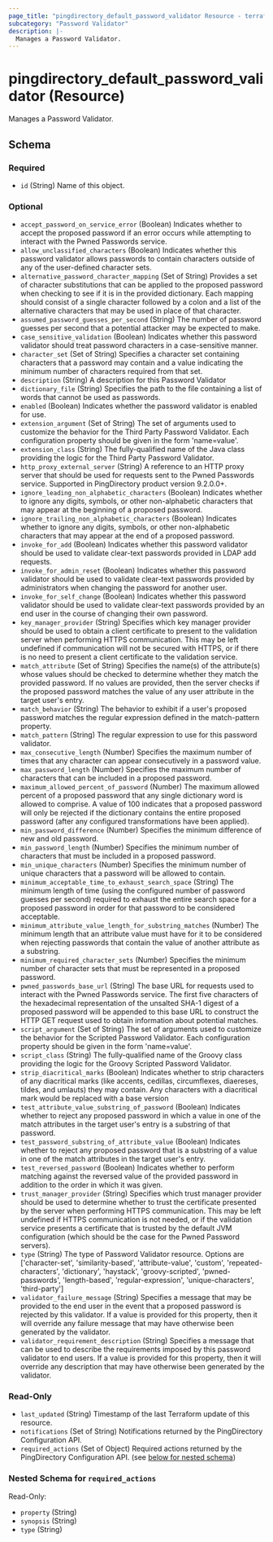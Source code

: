 ```yaml
---
page_title: "pingdirectory_default_password_validator Resource - terraform-provider-pingdirectory"
subcategory: "Password Validator"
description: |-
  Manages a Password Validator.
---
```


# pingdirectory_default_password_validator (Resource)

Manages a Password Validator.



<!-- schema generated by tfplugindocs -->
## Schema

### Required

- `id` (String) Name of this object.

### Optional

- `accept_password_on_service_error` (Boolean) Indicates whether to accept the proposed password if an error occurs while attempting to interact with the Pwned Passwords service.
- `allow_unclassified_characters` (Boolean) Indicates whether this password validator allows passwords to contain characters outside of any of the user-defined character sets.
- `alternative_password_character_mapping` (Set of String) Provides a set of character substitutions that can be applied to the proposed password when checking to see if it is in the provided dictionary. Each mapping should consist of a single character followed by a colon and a list of the alternative characters that may be used in place of that character.
- `assumed_password_guesses_per_second` (String) The number of password guesses per second that a potential attacker may be expected to make.
- `case_sensitive_validation` (Boolean) Indicates whether this password validator should treat password characters in a case-sensitive manner.
- `character_set` (Set of String) Specifies a character set containing characters that a password may contain and a value indicating the minimum number of characters required from that set.
- `description` (String) A description for this Password Validator
- `dictionary_file` (String) Specifies the path to the file containing a list of words that cannot be used as passwords.
- `enabled` (Boolean) Indicates whether the password validator is enabled for use.
- `extension_argument` (Set of String) The set of arguments used to customize the behavior for the Third Party Password Validator. Each configuration property should be given in the form 'name=value'.
- `extension_class` (String) The fully-qualified name of the Java class providing the logic for the Third Party Password Validator.
- `http_proxy_external_server` (String) A reference to an HTTP proxy server that should be used for requests sent to the Pwned Passwords service. Supported in PingDirectory product version 9.2.0.0+.
- `ignore_leading_non_alphabetic_characters` (Boolean) Indicates whether to ignore any digits, symbols, or other non-alphabetic characters that may appear at the beginning of a proposed password.
- `ignore_trailing_non_alphabetic_characters` (Boolean) Indicates whether to ignore any digits, symbols, or other non-alphabetic characters that may appear at the end of a proposed password.
- `invoke_for_add` (Boolean) Indicates whether this password validator should be used to validate clear-text passwords provided in LDAP add requests.
- `invoke_for_admin_reset` (Boolean) Indicates whether this password validator should be used to validate clear-text passwords provided by administrators when changing the password for another user.
- `invoke_for_self_change` (Boolean) Indicates whether this password validator should be used to validate clear-text passwords provided by an end user in the course of changing their own password.
- `key_manager_provider` (String) Specifies which key manager provider should be used to obtain a client certificate to present to the validation server when performing HTTPS communication. This may be left undefined if communication will not be secured with HTTPS, or if there is no need to present a client certificate to the validation service.
- `match_attribute` (Set of String) Specifies the name(s) of the attribute(s) whose values should be checked to determine whether they match the provided password. If no values are provided, then the server checks if the proposed password matches the value of any user attribute in the target user's entry.
- `match_behavior` (String) The behavior to exhibit if a user's proposed password matches the regular expression defined in the match-pattern property.
- `match_pattern` (String) The regular expression to use for this password validator.
- `max_consecutive_length` (Number) Specifies the maximum number of times that any character can appear consecutively in a password value.
- `max_password_length` (Number) Specifies the maximum number of characters that can be included in a proposed password.
- `maximum_allowed_percent_of_password` (Number) The maximum allowed percent of a proposed password that any single dictionary word is allowed to comprise. A value of 100 indicates that a proposed password will only be rejected if the dictionary contains the entire proposed password (after any configured transformations have been applied).
- `min_password_difference` (Number) Specifies the minimum difference of new and old password.
- `min_password_length` (Number) Specifies the minimum number of characters that must be included in a proposed password.
- `min_unique_characters` (Number) Specifies the minimum number of unique characters that a password will be allowed to contain.
- `minimum_acceptable_time_to_exhaust_search_space` (String) The minimum length of time (using the configured number of password guesses per second) required to exhaust the entire search space for a proposed password in order for that password to be considered acceptable.
- `minimum_attribute_value_length_for_substring_matches` (Number) The minimum length that an attribute value must have for it to be considered when rejecting passwords that contain the value of another attribute as a substring.
- `minimum_required_character_sets` (Number) Specifies the minimum number of character sets that must be represented in a proposed password.
- `pwned_passwords_base_url` (String) The base URL for requests used to interact with the Pwned Passwords service. The first five characters of the hexadecimal representation of the unsalted SHA-1 digest of a proposed password will be appended to this base URL to construct the HTTP GET request used to obtain information about potential matches.
- `script_argument` (Set of String) The set of arguments used to customize the behavior for the Scripted Password Validator. Each configuration property should be given in the form 'name=value'.
- `script_class` (String) The fully-qualified name of the Groovy class providing the logic for the Groovy Scripted Password Validator.
- `strip_diacritical_marks` (Boolean) Indicates whether to strip characters of any diacritical marks (like accents, cedillas, circumflexes, diaereses, tildes, and umlauts) they may contain. Any characters with a diacritical mark would be replaced with a base version
- `test_attribute_value_substring_of_password` (Boolean) Indicates whether to reject any proposed password in which a value in one of the match attributes in the target user's entry is a substring of that password.
- `test_password_substring_of_attribute_value` (Boolean) Indicates whether to reject any proposed password that is a substring of a value in one of the match attributes in the target user's entry.
- `test_reversed_password` (Boolean) Indicates whether to perform matching against the reversed value of the provided password in addition to the order in which it was given.
- `trust_manager_provider` (String) Specifies which trust manager provider should be used to determine whether to trust the certificate presented by the server when performing HTTPS communication. This may be left undefined if HTTPS communication is not needed, or if the validation service presents a certificate that is trusted by the default JVM configuration (which should be the case for the Pwned Password servers).
- `type` (String) The type of Password Validator resource. Options are ['character-set', 'similarity-based', 'attribute-value', 'custom', 'repeated-characters', 'dictionary', 'haystack', 'groovy-scripted', 'pwned-passwords', 'length-based', 'regular-expression', 'unique-characters', 'third-party']
- `validator_failure_message` (String) Specifies a message that may be provided to the end user in the event that a proposed password is rejected by this validator. If a value is provided for this property, then it will override any failure message that may have otherwise been generated by the validator.
- `validator_requirement_description` (String) Specifies a message that can be used to describe the requirements imposed by this password validator to end users. If a value is provided for this property, then it will override any description that may have otherwise been generated by the validator.

### Read-Only

- `last_updated` (String) Timestamp of the last Terraform update of this resource.
- `notifications` (Set of String) Notifications returned by the PingDirectory Configuration API.
- `required_actions` (Set of Object) Required actions returned by the PingDirectory Configuration API. (see [below for nested schema](#nestedatt--required_actions))

<a id="nestedatt--required_actions"></a>
### Nested Schema for `required_actions`

Read-Only:

- `property` (String)
- `synopsis` (String)
- `type` (String)



